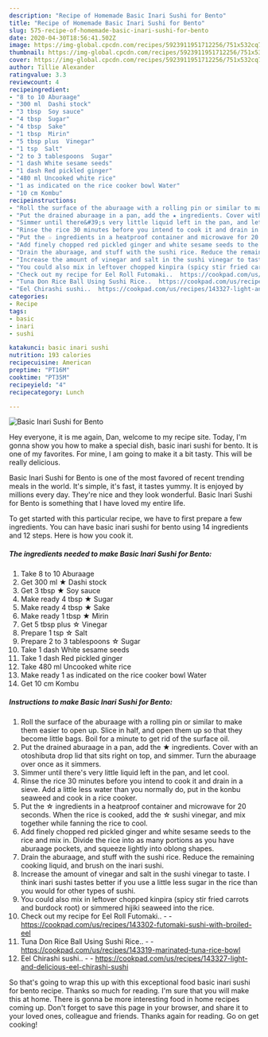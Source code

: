 ```yaml
---
description: "Recipe of Homemade Basic Inari Sushi for Bento"
title: "Recipe of Homemade Basic Inari Sushi for Bento"
slug: 575-recipe-of-homemade-basic-inari-sushi-for-bento
date: 2020-04-30T18:56:41.502Z
image: https://img-global.cpcdn.com/recipes/5923911951712256/751x532cq70/basic-inari-sushi-for-bento-recipe-main-photo.jpg
thumbnail: https://img-global.cpcdn.com/recipes/5923911951712256/751x532cq70/basic-inari-sushi-for-bento-recipe-main-photo.jpg
cover: https://img-global.cpcdn.com/recipes/5923911951712256/751x532cq70/basic-inari-sushi-for-bento-recipe-main-photo.jpg
author: Tillie Alexander
ratingvalue: 3.3
reviewcount: 4
recipeingredient:
- "8 to 10 Aburaage"
- "300 ml  Dashi stock"
- "3 tbsp  Soy sauce"
- "4 tbsp  Sugar"
- "4 tbsp  Sake"
- "1 tbsp  Mirin"
- "5 tbsp plus  Vinegar"
- "1 tsp  Salt"
- "2 to 3 tablespoons  Sugar"
- "1 dash White sesame seeds"
- "1 dash Red pickled ginger"
- "480 ml Uncooked white rice"
- "1 as indicated on the rice cooker bowl Water"
- "10 cm Kombu"
recipeinstructions:
- "Roll the surface of the aburaage with a rolling pin or similar to make them easier to open up. Slice in half, and open them up so that they become little bags. Boil for a minute to get rid of the surface oil."
- "Put the drained aburaage in a pan, add the ★ ingredients. Cover with an otoshibuta drop lid that sits right on top, and simmer. Turn the aburaage over once as it simmers."
- "Simmer until there&#39;s very little liquid left in the pan, and let cool."
- "Rinse the rice 30 minutes before you intend to cook it and drain in a sieve. Add a little less water than you normally do, put in the konbu seaweed and cook in a rice cooker."
- "Put the ☆ ingredients in a heatproof container and microwave for 20 seconds.  When the rice is cooked, add the ☆ sushi vinegar, and mix together while fanning the rice to cool."
- "Add finely chopped red pickled ginger and white sesame seeds to the rice and mix in. Divide the rice into as many portions as you have aburaage pockets, and squeeze lightly into oblong shapes."
- "Drain the aburaage, and stuff with the sushi rice. Reduce the remaining cooking liquid, and brush on the inari sushi."
- "Increase the amount of vinegar and salt in the sushi vinegar to taste.  I think inari sushi tastes better if you use a little less sugar in the rice than you would for other types of sushi."
- "You could also mix in leftover chopped kinpira (spicy stir fried carrots and burdock root) or simmered hijiki seaweed into the rice."
- "Check out my recipe for Eel Roll Futomaki..  https://cookpad.com/us/recipes/143302-futomaki-sushi-with-broiled-eel"
- "Tuna Don Rice Ball Using Sushi Rice..  https://cookpad.com/us/recipes/143319-marinated-tuna-rice-bowl"
- "Eel Chirashi sushi..  https://cookpad.com/us/recipes/143327-light-and-delicious-eel-chirashi-sushi"
categories:
- Recipe
tags:
- basic
- inari
- sushi

katakunci: basic inari sushi 
nutrition: 193 calories
recipecuisine: American
preptime: "PT16M"
cooktime: "PT35M"
recipeyield: "4"
recipecategory: Lunch

---
```



![Basic Inari Sushi for Bento](https://img-global.cpcdn.com/recipes/5923911951712256/751x532cq70/basic-inari-sushi-for-bento-recipe-main-photo.jpg)

Hey everyone, it is me again, Dan, welcome to my recipe site. Today, I'm gonna show you how to make a special dish, basic inari sushi for bento. It is one of my favorites. For mine, I am going to make it a bit tasty. This will be really delicious.

Basic Inari Sushi for Bento is one of the most favored of recent trending meals in the world. It's simple, it's fast, it tastes yummy. It is enjoyed by millions every day. They're nice and they look wonderful. Basic Inari Sushi for Bento is something that I have loved my entire life.




To get started with this particular recipe, we have to first prepare a few ingredients. You can have basic inari sushi for bento using 14 ingredients and 12 steps. Here is how you cook it.

<!--inarticleads1-->

##### The ingredients needed to make Basic Inari Sushi for Bento:

1. Take 8 to 10 Aburaage
1. Get 300 ml ★ Dashi stock
1. Get 3 tbsp ★ Soy sauce
1. Make ready 4 tbsp ★ Sugar
1. Make ready 4 tbsp ★ Sake
1. Make ready 1 tbsp ★ Mirin
1. Get 5 tbsp plus ☆ Vinegar
1. Prepare 1 tsp ☆ Salt
1. Prepare 2 to 3 tablespoons ☆ Sugar
1. Take 1 dash White sesame seeds
1. Take 1 dash Red pickled ginger
1. Take 480 ml Uncooked white rice
1. Make ready 1 as indicated on the rice cooker bowl Water
1. Get 10 cm Kombu




<!--inarticleads2-->

##### Instructions to make Basic Inari Sushi for Bento:

1. Roll the surface of the aburaage with a rolling pin or similar to make them easier to open up. Slice in half, and open them up so that they become little bags. Boil for a minute to get rid of the surface oil.
1. Put the drained aburaage in a pan, add the ★ ingredients. Cover with an otoshibuta drop lid that sits right on top, and simmer. Turn the aburaage over once as it simmers.
1. Simmer until there&#39;s very little liquid left in the pan, and let cool.
1. Rinse the rice 30 minutes before you intend to cook it and drain in a sieve. Add a little less water than you normally do, put in the konbu seaweed and cook in a rice cooker.
1. Put the ☆ ingredients in a heatproof container and microwave for 20 seconds.  When the rice is cooked, add the ☆ sushi vinegar, and mix together while fanning the rice to cool.
1. Add finely chopped red pickled ginger and white sesame seeds to the rice and mix in. Divide the rice into as many portions as you have aburaage pockets, and squeeze lightly into oblong shapes.
1. Drain the aburaage, and stuff with the sushi rice. Reduce the remaining cooking liquid, and brush on the inari sushi.
1. Increase the amount of vinegar and salt in the sushi vinegar to taste.  I think inari sushi tastes better if you use a little less sugar in the rice than you would for other types of sushi.
1. You could also mix in leftover chopped kinpira (spicy stir fried carrots and burdock root) or simmered hijiki seaweed into the rice.
1. Check out my recipe for Eel Roll Futomaki.. -  - https://cookpad.com/us/recipes/143302-futomaki-sushi-with-broiled-eel
1. Tuna Don Rice Ball Using Sushi Rice.. -  - https://cookpad.com/us/recipes/143319-marinated-tuna-rice-bowl
1. Eel Chirashi sushi.. -  - https://cookpad.com/us/recipes/143327-light-and-delicious-eel-chirashi-sushi




So that's going to wrap this up with this exceptional food basic inari sushi for bento recipe. Thanks so much for reading. I'm sure that you will make this at home. There is gonna be more interesting food in home recipes coming up. Don't forget to save this page in your browser, and share it to your loved ones, colleague and friends. Thanks again for reading. Go on get cooking!
